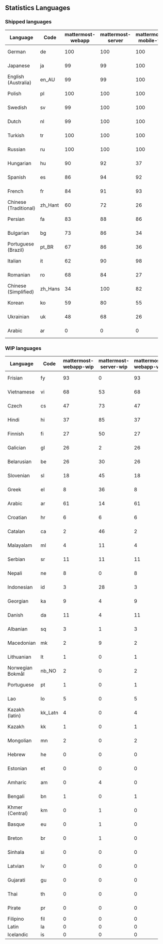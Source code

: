 ## Statistics Languages ##
###  Shipped languages  ###
|Language|Code|mattermost-webapp|mattermost-server|mattermost-mobile-v2|mattermost-desktop|focalboard-webapp|playbooks-webapp|Total|Last Modified|
|---|---|---|---|---|---|---|---|---|---|
|German|de| 100| 100| 100| 100| 100| 100| 99|2023-03-27T06:40:33.587020Z|
|Japanese|ja| 99| 99| 100| 100| 100| 100| 99|2023-03-26T03:16:20.131759Z|
|English (Australia)|en_AU| 99| 99| 100| 100| 100| 99| 99|2023-03-23T08:57:03.826338Z|
|Polish|pl| 100| 100| 100| 100| 100| 100| 99|2023-03-27T08:36:18.804712Z|
|Swedish|sv| 99| 100| 100| 100| 100| 100| 99|2023-03-20T10:54:25.660137Z|
|Dutch|nl| 99| 100| 100| 100| 99| 100| 98|2023-03-27T15:50:29.268199Z|
|Turkish|tr| 100| 100| 100| 100| 100| 100| 98|2023-03-17T10:11:53.359157Z|
|Russian|ru| 100| 100| 100| 100| 75| 59| 97|2023-03-27T15:56:48.314004Z|
|Hungarian|hu| 90| 92| 37| 99| 92| 81| 88|2023-03-08T16:55:25.893488Z|
|Spanish|es| 86| 94| 92| 98| 48| 0| 86|2023-03-24T12:19:50.068130Z|
|French|fr| 84| 91| 93| 96| 86| 27| 85|2023-03-20T09:39:53.812938Z|
|Chinese (Traditional)|zh_Hant| 60| 72| 26| 0| 100| 0| 84|2023-03-08T16:56:39.798390Z|
|Persian|fa| 83| 88| 86| 100| 27| 1| 82|2023-03-08T16:55:14.020989Z|
|Bulgarian|bg| 73| 86| 34| 0| 0| 0| 75|2023-03-08T16:54:50.705692Z|
|Portuguese (Brazil)|pt_BR| 67| 86| 36| 44| 96| 0| 73|2023-03-21T12:48:45.731135Z|
|Italian|it| 62| 90| 98| 5| 64| 0| 72|2023-03-12T17:47:11.540995Z|
|Romanian|ro| 68| 84| 27| 0| 0| 0| 71|2023-03-08T16:56:05.783471Z|
|Chinese (Simplified)|zh_Hans| 34| 100| 82| 100| 100| 0| 70|2023-03-27T19:15:59.214793Z|
|Korean|ko| 59| 80| 55| 99| 92| 8| 66|2023-03-09T23:22:41.243594Z|
|Ukrainian|uk| 48| 68| 26| 79| 54| 0| 55|2023-03-08T16:56:28.774577Z|
|Arabic|ar| 0| 0| 0| 45| 46| 0| 20|2023-03-08T14:17:38.148886Z|
###  WIP languages  ###
|Language|Code|mattermost-webapp-wip|mattermost-server-wip|mattermost-webapp-wip|Total|Last Modified|
|---|---|---|---|---|---|--|
|Frisian|fy| 93| 0| 93| 62|2023-02-16T10:53:34.112562Z|
|Vietnamese|vi| 68| 53| 68| 59|2023-03-01T07:41:44.190635Z|
|Czech|cs| 47| 73| 47| 57|2023-03-24T11:22:32.946925Z|
|Hindi|hi| 37| 85| 37| 49|2023-02-16T10:54:30.415850Z|
|Finnish|fi| 27| 50| 27| 34|2023-02-16T10:53:07.351812Z|
|Galician|gl| 26| 2| 26| 32|2023-02-16T10:53:47.791156Z|
|Belarusian|be| 26| 30| 26| 27|2023-03-04T14:21:26.951925Z|
|Slovenian|sl| 18| 45| 18| 23|2023-01-28T03:31:36.696653Z|
|Greek|el| 8| 36| 8| 22|2023-01-23T11:30:04.120446Z|
|Arabic|ar| 61| 14| 61| 20|2023-03-08T14:17:38.148886Z|
|Croatian|hr| 6| 6| 6| 17|2023-03-20T20:33:39.453510Z|
|Catalan|ca| 2| 46| 2| 15|2023-02-22T22:19:51.633986Z|
|Malayalam|ml| 4| 11| 4| 13|2023-01-20T12:30:29.426169Z|
|Serbian|sr| 11| 11| 11| 13|2023-02-17T12:02:20.741277Z|
|Nepali|ne| 8| 0| 8| 11|2023-01-23T11:32:35.863162Z|
|Indonesian|id| 3| 28| 3| 11|2023-01-20T12:30:26.132977Z|
|Georgian|ka| 9| 4| 9| 8|2023-01-20T12:30:27.511376Z|
|Danish|da| 11| 4| 11| 8|2023-02-28T08:17:12.460986Z|
|Albanian|sq| 3| 1| 3| 8|2023-01-23T11:33:06.934782Z|
|Macedonian|mk| 2| 9| 2| 5|2023-02-16T10:52:34.237243Z|
|Lithuanian|lt| 1| 0| 1| 4|2023-03-26T20:33:26.682723Z|
|Norwegian Bokmål|nb_NO| 2| 0| 2| 4|2023-02-28T08:58:26.819803Z|
|Portuguese|pt| 1| 0| 1| 4|2023-03-14T01:13:44.225644Z|
|Lao|lo| 5| 0| 5| 3|2023-01-28T03:29:57.636840Z|
|Kazakh (latin)|kk_Latn| 4| 0| 4| 3|2023-01-09T16:04:40.142668Z|
|Kazakh|kk| 1| 0| 1| 2|2023-01-20T12:30:28.434837Z|
|Mongolian|mn| 2| 0| 2| 2|2023-02-16T02:00:14.011643Z|
|Hebrew|he| 0| 0| 0| 1|2023-01-20T12:30:24.610278Z|
|Estonian|et| 0| 0| 0| 1|2022-06-16T11:17:55.844464Z|
|Amharic|am| 0| 4| 0| 1|2020-07-04T19:22:35.416407Z|
|Bengali|bn| 1| 0| 1| 1|2022-06-18T00:07:36.707192Z|
|Khmer (Central)|km| 0| 1| 0| 0|2022-05-06T14:27:58.323957Z|
|Basque|eu| 0| 1| 0| 0|2021-06-22T14:46:44.626603Z|
|Breton|br| 0| 1| 0| 0|2022-10-20T14:33:30.929526Z|
|Sinhala|si| 0| 0| 0| 0|2022-10-24T11:26:43.423982Z|
|Latvian|lv| 0| 0| 0| 0|2022-12-17T23:24:22.390841Z|
|Gujarati|gu| 0| 0| 0| 0|2021-09-27T12:12:04.194601Z|
|Thai|th| 0| 0| 0| 0|2022-05-03T14:48:59.991556Z|
|Pirate|pr| 0| 0| 0| 0|2022-06-28T08:46:29.046651Z|
|Filipino|fil| 0| 0| 0| 0||
|Latin|la| 0| 0| 0| 0||
|Icelandic|is| 0| 0| 0| 0||
